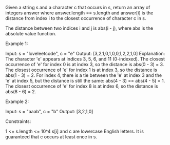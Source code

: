 Given a string s and a character c that occurs in s, return an array of
integers answer where answer.length == s.length and answer[i] is the distance
from index i to the closest occurrence of character c in s.

The distance between two indices i and j is abs(i - j), where abs is the
absolute value function.


Example 1:


Input: s = "loveleetcode", c = "e"
Output: [3,2,1,0,1,0,0,1,2,2,1,0]
Explanation: The character 'e' appears at indices 3, 5, 6, and 11
(0-indexed).
The closest occurrence of 'e' for index 0 is at index 3, so the distance is
abs(0 - 3) = 3.
The closest occurrence of 'e' for index 1 is at index 3, so the distance is
abs(1 - 3) = 2.
For index 4, there is a tie between the 'e' at index 3 and the 'e' at index
5, but the distance is still the same: abs(4 - 3) == abs(4 - 5) = 1.
The closest occurrence of 'e' for index 8 is at index 6, so the distance is
abs(8 - 6) = 2.


Example 2:


Input: s = "aaab", c = "b"
Output: [3,2,1,0]



Constraints:


1 <= s.length <= 10^4
s[i] and c are lowercase English letters.
It is guaranteed that c occurs at least once in s.




